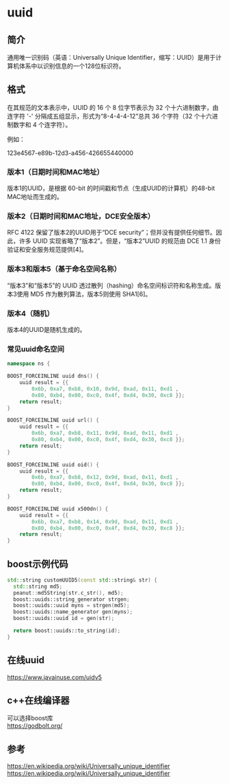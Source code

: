 # uuid

## 简介
通用唯一识别码（英语：Universally Unique Identifier，缩写：UUID）是用于计算机体系中以识别信息的一个128位标识符。

## 格式
在其规范的文本表示中，UUID 的 16 个 8 位字节表示为 32 个十六进制数字，由连字符 '-' 分隔成五组显示，形式为“8-4-4-4-12”总共 36 个字符（32 个十六进制数字和 4 个连字符）。

例如：

123e4567-e89b-12d3-a456-426655440000


### 版本1（日期时间和MAC地址）
版本1的UUID，是根据 60-bit 的时间戳和节点（生成UUID的计算机）的48-bit MAC地址而生成的。

### 版本2（日期时间和MAC地址，DCE安全版本）
RFC 4122 保留了版本2的UUID用于“DCE security”；但并没有提供任何细节。因此，许多 UUID 实现省略了“版本2”。但是，“版本2”UUID 的规范由 DCE 1.1 身份验证和安全服务规范提供[4]。

### 版本3和版本5（基于命名空间名称）
“版本3”和“版本5”的 UUID 透过散列（hashing）命名空间标识符和名称生成。版本3使用 MD5 作为散列算法，版本5则使用 SHA1[6]。

### 版本4（随机）
版本4的UUID是随机生成的。


### 常见uuid命名空间
```c++
namespace ns {

BOOST_FORCEINLINE uuid dns() {
    uuid result = {{
        0x6b, 0xa7, 0xb8, 0x10, 0x9d, 0xad, 0x11, 0xd1 ,
        0x80, 0xb4, 0x00, 0xc0, 0x4f, 0xd4, 0x30, 0xc8 }};
    return result;
}

BOOST_FORCEINLINE uuid url() {
    uuid result = {{
        0x6b, 0xa7, 0xb8, 0x11, 0x9d, 0xad, 0x11, 0xd1 ,
        0x80, 0xb4, 0x00, 0xc0, 0x4f, 0xd4, 0x30, 0xc8 }};
    return result;
}

BOOST_FORCEINLINE uuid oid() {
    uuid result = {{
        0x6b, 0xa7, 0xb8, 0x12, 0x9d, 0xad, 0x11, 0xd1 ,
        0x80, 0xb4, 0x00, 0xc0, 0x4f, 0xd4, 0x30, 0xc8 }};
    return result;
}

BOOST_FORCEINLINE uuid x500dn() {
    uuid result = {{
        0x6b, 0xa7, 0xb8, 0x14, 0x9d, 0xad, 0x11, 0xd1 ,
        0x80, 0xb4, 0x00, 0xc0, 0x4f, 0xd4, 0x30, 0xc8 }};
    return result;
}
```

## boost示例代码

```c++
std::string customUUID5(const std::string& str) {
  std::string md5;
  peanut::md5String(str.c_str(), md5);
  boost::uuids::string_generator strgen;
  boost::uuids::uuid myns = strgen(md5);
  boost::uuids::name_generator gen(myns);
  boost::uuids::uuid id = gen(str);

  return boost::uuids::to_string(id);
}
```


## 在线uuid  
https://www.javainuse.com/uidv5

## c++在线编译器
可以选择boost库  
https://godbolt.org/  


## 参考
https://en.wikipedia.org/wiki/Universally_unique_identifier  
https://en.wikipedia.org/wiki/Universally_unique_identifier  